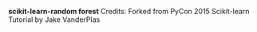 **scikit-learn-random forest**
Credits: Forked from PyCon 2015 Scikit-learn Tutorial by Jake VanderPlas
